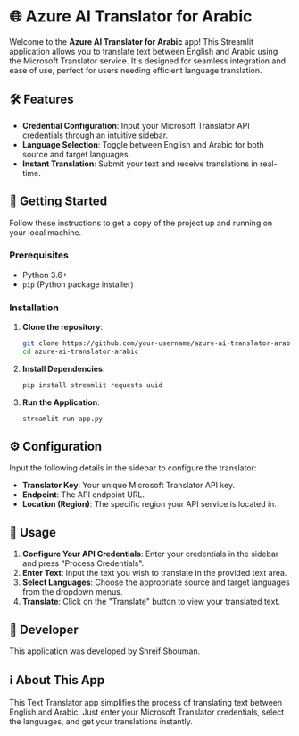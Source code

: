 # 🌐 Azure AI Translator for Arabic

Welcome to the **Azure AI Translator for Arabic** app! This Streamlit application allows you to translate text between English and Arabic using the Microsoft Translator service. It's designed for seamless integration and ease of use, perfect for users needing efficient language translation.

## 🛠 Features

- **Credential Configuration**: Input your Microsoft Translator API credentials through an intuitive sidebar.
- **Language Selection**: Toggle between English and Arabic for both source and target languages.
- **Instant Translation**: Submit your text and receive translations in real-time.

## 🚀 Getting Started

Follow these instructions to get a copy of the project up and running on your local machine.

### Prerequisites

- Python 3.6+
- `pip` (Python package installer)

### Installation

1. **Clone the repository**:
    ```bash
    git clone https://github.com/your-username/azure-ai-translator-arabic.git
    cd azure-ai-translator-arabic
    ```

2. **Install Dependencies**:
    ```bash
    pip install streamlit requests uuid
    ```

3. **Run the Application**:
    ```bash
    streamlit run app.py
    ```

## ⚙️ Configuration

Input the following details in the sidebar to configure the translator:

- **Translator Key**: Your unique Microsoft Translator API key.
- **Endpoint**: The API endpoint URL.
- **Location (Region)**: The specific region your API service is located in.

## 📝 Usage

1. **Configure Your API Credentials**: Enter your credentials in the sidebar and press "Process Credentials".
2. **Enter Text**: Input the text you wish to translate in the provided text area.
3. **Select Languages**: Choose the appropriate source and target languages from the dropdown menus.
4. **Translate**: Click on the "Translate" button to view your translated text.

## 🌟 Developer

This application was developed by Shreif Shouman.

## ℹ️ About This App

This Text Translator app simplifies the process of translating text between English and Arabic. Just enter your Microsoft Translator credentials, select the languages, and get your translations instantly.

